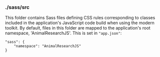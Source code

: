 ### ./sass/src

This folder contains Sass files defining CSS rules corresponding to classes
included in the application's JavaScript code build when using the modern toolkit.
By default, files in this folder are mapped to the application's root namespace, 'AnimalResearchJS'.
This is set in `"app.json"`:

    "sass": {
        "namespace": "AnimalResearchJS"
    }